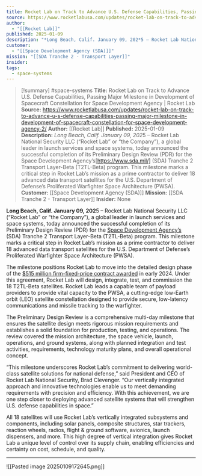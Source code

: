 ```yaml
---
title: Rocket Lab on Track to Advance U.S. Defense Capabilities, Passing Major Milestone in Development of Spacecraft Constellation for Space Development Agency | Rocket Lab
source: https://www.rocketlabusa.com/updates/rocket-lab-on-track-to-advance-u-s-defense-capabilities-passing-major-milestone-in-development-of-spacecraft-constellation-for-space-development-agency-2/
author:
  - "[[Rocket Lab]]"
published: 2025-01-09
description: "*Long Beach, Calif. January 09, 202*5 – Rocket Lab National Security LLC (“Rocket Lab” or “the Company”), a global leader in launch services and space systems, today announced the successful completion of its Preliminary Design Review (PDR) for the Space Development Agency’s[https://www.sda.mil/] (SDA) Tranche 2 Transport Layer-Beta (T2TL-Beta) program. This milestone marks a critical step in Rocket Lab’s mission as a prime contractor to deliver 18 advanced data transport satellites for the U.S. Department of Defense’s Proliferated Warfighter Space Architecture (PWSA)."
customer:
  - "[[Space Development Agency (SDA)]]"
mission: "[[SDA Tranche 2 - Transport Layer]]"
insider: 
tags:
  - space-systems
---
```

>[!summary]
#space-systems
**Title:** Rocket Lab on Track to Advance U.S. Defense Capabilities, Passing Major Milestone in Development of Spacecraft Constellation for Space Development Agency | Rocket Lab
**Source:** https://www.rocketlabusa.com/updates/rocket-lab-on-track-to-advance-u-s-defense-capabilities-passing-major-milestone-in-development-of-spacecraft-constellation-for-space-development-agency-2/
**Author:** [[Rocket Lab]]
**Published:** 2025-01-09
**Description:** *Long Beach, Calif. January 09, 202*5 – Rocket Lab National Security LLC (“Rocket Lab” or “the Company”), a global leader in launch services and space systems, today announced the successful completion of its Preliminary Design Review (PDR) for the Space Development Agency’s[https://www.sda.mil/] (SDA) Tranche 2 Transport Layer-Beta (T2TL-Beta) program. This milestone marks a critical step in Rocket Lab’s mission as a prime contractor to deliver 18 advanced data transport satellites for the U.S. Department of Defense’s Proliferated Warfighter Space Architecture (PWSA).
**Customer:** [[Space Development Agency (SDA)]]
**Mission:** [[SDA Tranche 2 - Transport Layer]]
**Insider:** None

**Long Beach, Calif. January 09, 202**5 – Rocket Lab National Security LLC (“Rocket Lab” or “the Company”), a global leader in launch services and space systems, today announced the successful completion of its Preliminary Design Review (PDR) for the [Space Development Agency’s](https://www.sda.mil/) (SDA) Tranche 2 Transport Layer-Beta (T2TL-Beta) program. This milestone marks a critical step in Rocket Lab’s mission as a prime contractor to deliver 18 advanced data transport satellites for the U.S. Department of Defense’s Proliferated Warfighter Space Architecture (PWSA).

The milestone positions Rocket Lab to move into the detailed design phase of the [$515 million firm-fixed-price contract awarded](https://www.rocketlabusa.com/updates/rocket-lab-makes-its-defense-prime-debut-with-0-5-billion-contract-to-design-and-build-satellite-constellation-for-space-development-agency/) in early 2024. Under this agreement, Rocket Lab will design, integrate, test, and commission the 18 T2TL-Beta satellites. Rocket Lab leads a capable team of payload providers to provide vital capacity to the PWSA, a cutting-edge low-Earth orbit (LEO) satellite constellation designed to provide secure, low-latency communications and missile tracking to the warfighter.

The Preliminary Design Review is a comprehensive multi-day milestone that ensures the satellite design meets rigorous mission requirements and establishes a solid foundation for production, testing, and operations. The review covered the mission architecture, the space vehicle, launch, operations, and ground systems, along with planned integration and test activities, requirements, technology maturity plans, and overall operational concept.

“This milestone underscores Rocket Lab’s commitment to delivering world-class satellite solutions for national defense,” said President and CEO of Rocket Lab National Security, Brad Clevenger. “Our vertically integrated approach and innovative technologies enable us to meet demanding requirements with precision and efficiency. With this achievement, we are one step closer to deploying advanced satellite systems that will strengthen U.S. defense capabilities in space.”

All 18 satellites will use Rocket Lab’s vertically integrated subsystems and components, including solar panels, composite structures, star trackers, reaction wheels, radios, flight & ground software, avionics, launch dispensers, and more. This high degree of vertical integration gives Rocket Lab a unique level of control over its supply chain, enabling efficiencies and certainty on cost, schedule, and quality.

  
---

![[Pasted image 20250109172645.png]]
